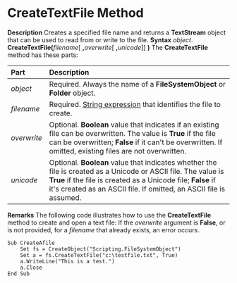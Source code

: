 
# CreateTextFile Method



 **Description**
Creates a specified file name and returns a  **TextStream** object that can be used to read from or write to the file.
 **Syntax**
 _object_. **CreateTextFile(**_filename_[ **,**_overwrite_[ **,**_unicode_]] **)**
The  **CreateTextFile** method has these parts:


|**Part**|**Description**|
|:-----|:-----|
| _object_|Required. Always the name of a  **FileSystemObject** or **Folder** object.|
| _filename_|Required.  [String expression](b8bdf64f-5920-1ae9-16d0-b26d09524a30.md) that identifies the file to create.|
| _overwrite_|Optional.  **Boolean** value that indicates if an existing file can be overwritten. The value is **True** if the file can be overwritten; **False** if it can't be overwritten. If omitted, existing files are not overwritten.|
| _unicode_|Optional.  **Boolean** value that indicates whether the file is created as a Unicode or ASCII file. The value is **True** if the file is created as a Unicode file; **False** if it's created as an ASCII file. If omitted, an ASCII file is assumed.|
 **Remarks**
The following code illustrates how to use the  **CreateTextFile** method to create and open a text file:
If the  _overwrite_ argument is **False**, or is not provided, for a  _filename_ that already exists, an error occurs.



```
Sub CreateAfile
    Set fs = CreateObject("Scripting.FileSystemObject")
    Set a = fs.CreateTextFile("c:\testfile.txt", True)
    a.WriteLine("This is a test.")
    a.Close
End Sub


```

